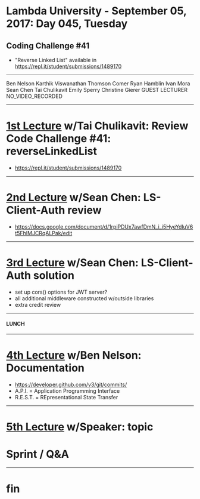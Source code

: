 # Lambda University - September 05, 2017: Day 045, Tuesday
## Coding Challenge #41
- "Reverse Linked List" available in https://repl.it/student/submissions/1489170
***
Ben Nelson
Karthik Viswanathan
Thomson Comer
Ryan Hamblin
Ivan Mora
Sean Chen
Tai Chulikavit
Emily Sperry
Christine Gierer
GUEST LECTURER
NO_VIDEO_RECORDED
***
# [1st Lecture](VIDEO_RECORDED_NOT_POSTED) w/Tai Chulikavit: Review Code Challenge #41: reverseLinkedList
- https://repl.it/student/submissions/1489170

***
# [2nd Lecture](VIDEO_RECORDED_NOT_POSTED) w/Sean Chen: LS-Client-Auth review
- https://docs.google.com/document/d/1rpiPDUx7awfDmN_i_i5HyeYdluV6t5FhIMJCRqALPak/edit

***
# [3rd Lecture](VIDEO_RECORDED_NOT_POSTED) w/Sean Chen: LS-Client-Auth solution
- set up cors() options for JWT server?
- all additional middleware constructed w/outside libraries
- extra credit review

***
#### LUNCH
***
# [4th Lecture](VIDEO_RECORDED_NOT_POSTED) w/Ben Nelson: Documentation
- https://developer.github.com/v3/git/commits/
- A.P.I. = Application Programming Interface
- R.E.S.T. = REpresentational State Transfer

***
# [5th Lecture](VIDEO_RECORDED_NOT_POSTED) w/Speaker: topic
# Sprint / Q&A
***
# fin
